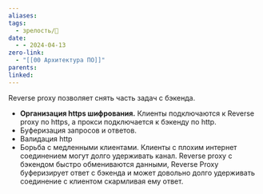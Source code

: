 ```yaml
---
aliases: 
tags:
  - зрелость/🌱
date:
  - - 2024-04-13
zero-link:
  - "[[00 Архитектура ПО]]"
parents: 
linked:
---
```

Rеverse proxy позволяет снять часть задач с бэкенда.

- **Организация https шифрования.** Клиенты подключаются к Reverse proxy по https, а прокси подключается к бэкенду по http.
- Буферизация запросов и ответов.
- Валидация http
- Борьба с медленными клиентами. Клиенты с плохим интернет соединением могут долго удерживать канал. Reverse proxy с бэкендом быстро обмениваются данными, Reverse Proxy буферизирует ответ с бэкенда и может довольно долго удерживать соединение с клиентом скармливая ему ответ.
